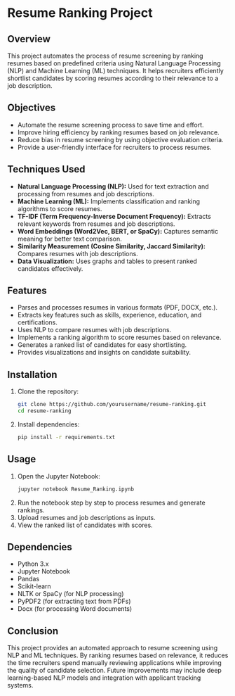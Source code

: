 # Resume Ranking Project

## Overview
This project automates the process of resume screening by ranking resumes based on predefined criteria using Natural Language Processing (NLP) and Machine Learning (ML) techniques. It helps recruiters efficiently shortlist candidates by scoring resumes according to their relevance to a job description.

## Objectives
- Automate the resume screening process to save time and effort.
- Improve hiring efficiency by ranking resumes based on job relevance.
- Reduce bias in resume screening by using objective evaluation criteria.
- Provide a user-friendly interface for recruiters to process resumes.

## Techniques Used
- **Natural Language Processing (NLP):** Used for text extraction and processing from resumes and job descriptions.
- **Machine Learning (ML):** Implements classification and ranking algorithms to score resumes.
- **TF-IDF (Term Frequency-Inverse Document Frequency):** Extracts relevant keywords from resumes and job descriptions.
- **Word Embeddings (Word2Vec, BERT, or SpaCy):** Captures semantic meaning for better text comparison.
- **Similarity Measurement (Cosine Similarity, Jaccard Similarity):** Compares resumes with job descriptions.
- **Data Visualization:** Uses graphs and tables to present ranked candidates effectively.

## Features
- Parses and processes resumes in various formats (PDF, DOCX, etc.).
- Extracts key features such as skills, experience, education, and certifications.
- Uses NLP to compare resumes with job descriptions.
- Implements a ranking algorithm to score resumes based on relevance.
- Generates a ranked list of candidates for easy shortlisting.
- Provides visualizations and insights on candidate suitability.

## Installation
1. Clone the repository:
   ```sh
   git clone https://github.com/yourusername/resume-ranking.git
   cd resume-ranking
   ```
2. Install dependencies:
   ```sh
   pip install -r requirements.txt
   ```

## Usage
1. Open the Jupyter Notebook:
   ```sh
   jupyter notebook Resume_Ranking.ipynb
   ```
2. Run the notebook step by step to process resumes and generate rankings.
3. Upload resumes and job descriptions as inputs.
4. View the ranked list of candidates with scores.

## Dependencies
- Python 3.x
- Jupyter Notebook
- Pandas
- Scikit-learn
- NLTK or SpaCy (for NLP processing)
- PyPDF2 (for extracting text from PDFs)
- Docx (for processing Word documents)

## Conclusion
This project provides an automated approach to resume screening using NLP and ML techniques. By ranking resumes based on relevance, it reduces the time recruiters spend manually reviewing applications while improving the quality of candidate selection. Future improvements may include deep learning-based NLP models and integration with applicant tracking systems.

